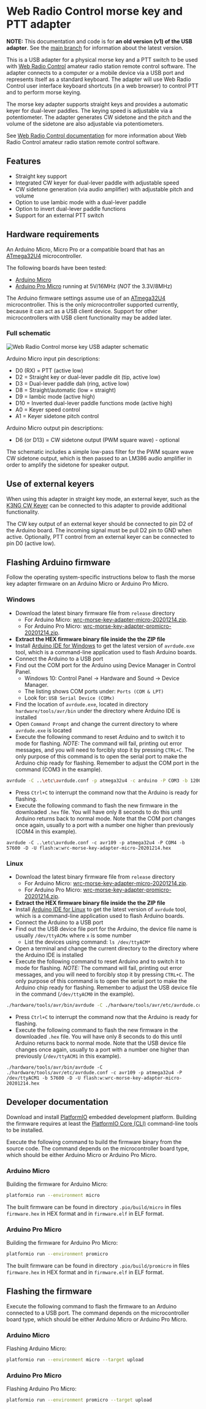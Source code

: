 # Web Radio Control morse key and PTT adapter

**NOTE:** This documentation and code is for **an old version (v1) of the USB adapter**.
See the [main branch](../../tree/main) for information about the latest version.

This is a USB adapter for a physical morse key and a PTT switch to be used with [Web Radio Control](https://doc.webradiocontrol.tech/)
amateur radio station remote control software. The adapter connects to a computer or a mobile device via a USB port
and represents itself as a standard keyboard. The adapter will use Web Radio Control user interface keyboard shortcuts
(in a web browser) to control PTT and to perform morse keying.

The morse key adapter supports straight keys and provides a automatic keyer for dual-lever paddles.
The keying speed is adjustable via a potentiometer. The adapter generates CW sidetone and the pitch
and the volume of the sidetone are also adjustable via potentiometers.

See [Web Radio Control documentation](https://doc.webradiocontrol.tech/) for more information about Web Radio Control
amateur radio station remote control software.

## Features

* Straight key support
* Integrated CW keyer for dual-lever paddle with adjustable speed
* CW sidetone generation (via audio amplifier) with adjustable pitch and volume
* Option to use Iambic mode with a dual-lever paddle
* Option to invert dual-lever paddle functions
* Support for an external PTT switch

## Hardware requirements

An Arduino Micro, Micro Pro or a compatible board that has an
[ATmega32U4](https://www.microchip.com/wwwproducts/en/ATMEGA32U4) microcontroller.

The following boards have been tested:

* [Arduino Micro](https://store.arduino.cc/arduino-micro)
* [Arduino Pro Micro](https://deskthority.net/wiki/Arduino_Pro_Micro) running at 5V/16MHz (*NOT* the 3.3V/8MHz)

The Arduino firmware settings assume use of an
[ATmega32U4](https://www.microchip.com/wwwproducts/en/ATMEGA32U4) microcontroller.
This is the only microcontroller supported currently, because it can act as a USB client device.
Support for other microcontrollers with USB client functionality may be added later.

### Full schematic

![Web Radio Control morse key USB adapter schematic](hardware/wrc-morse-key-adapter-schematic-v1_1.png?raw=true)

Arduino Micro input pin descriptions:

* D0 (RX) = PTT (active low)
* D2 = Straight key or dual-lever paddle dit (tip, active low)
* D3 = Dual-lever paddle dah (ring, active low)
* D8 = Straight/automatic (low = straight)
* D9 = Iambic mode (active high)
* D10 = Inverted dual-lever paddle functions mode (active high)
* A0 = Keyer speed control
* A1 = Keyer sidetone pitch control

Arduino Micro output pin descriptions:

* D6 (or D13) = CW sidetone output (PWM square wave) - optional

The schematic includes a simple low-pass filter for the PWM square wave
CW sidetone output, which is then passed to an LM386 audio amplifier
in order to amplify the sidetone for speaker output.

## Use of external keyers

When using this adapter in straight key mode, an external keyer, such as the
[K3NG CW Keyer](https://blog.radioartisan.com/arduino-cw-keyer/) can be connected
to this adapter to provide additional functionality.

The CW key output of an external keyer should be connected to pin D2
of the Arduino board. The incoming signal must be pull D2 pin to GND
when active. Optionally, PTT control from an external keyer can be connected
to pin D0 (active low). 

## Flashing Arduino firmware

Follow the operating system-specific instructions below to flash the morse key adapter firmware
on an Arduino Micro or Arduino Pro Micro.

### Windows

* Download the latest binary firmware file from `release` directory
  * For Arduino Micro: [wrc-morse-key-adapter-micro-20201214.zip](release/wrc-morse-key-adapter-micro-20201214.zip?raw=true).
  * For Arduino Pro Micro: [wrc-morse-key-adapter-promicro-20201214.zip](release/wrc-morse-key-adapter-promicro-20201214.zip?raw=true).
* **Extract the HEX firmware binary file inside the the ZIP file**
* Install [Arduino IDE for Windows](https://www.arduino.cc/en/Main/software) to get the latest version of `avrdude.exe` tool,
  which is a command-line application used to flash Arduino boards.
* Connect the Arduino to a USB port
* Find out the COM port for the Arduino using Device Manager in Control Panel.
  * Windows 10: Control Panel -> Hardware and Sound -> Device Manager.
  * The listing shows COM ports under: `Ports (COM & LPT)`
  * Look for: `USB Serial Device (COMx)`
* Find the location of `avrdude.exe`, located in directory `hardware/tools/avr/bin` under the directory where Arduino IDE is installed
* Open `Command Prompt` and change the current directory to where `avrdude.exe` is located
* Execute the following command to reset Arduino and to switch it to mode for flashing.
  *NOTE:* The command will fail, printing out error messages, and you will need to forcibly stop it by pressing `CTRL+C`.
  The only purpose of this command is to open the serial port to make the Arduino chip ready for flashing. 
  Remember to adjust the COM port in the command (COM3 in the example).
```bash
avrdude -C ..\etc\avrdude.conf -p atmega32u4 -c arduino -P COM3 -b 1200
  ```
* Press `Ctrl+C` to interrupt the command now that the Arduino is ready for flashing.
* Execute the following command to flash the new firmware in the downloaded `.hex` file.
  You will have only 8 seconds to do this until Arduino returns back to normal mode.
  Note that the COM port changes once again, usually to a port with
  a number one higher than previously (COM4 in this example).
```
avrdude -C ..\etc\avrdude.conf -c avr109 -p atmega32u4 -P COM4 -b 57600 -D -U flash:w:wrc-morse-key-adapter-micro-20201214.hex
```

### Linux

* Download the latest binary firmware file from `release` directory
  * For Arduino Micro: [wrc-morse-key-adapter-micro-20201214.zip](release/wrc-morse-key-adapter-micro-20201214.zip?raw=true).
  * For Arduino Pro Micro: [wrc-morse-key-adapter-promicro-20201214.zip](release/wrc-morse-key-adapter-promicro-20201214.zip?raw=true).
* **Extract the HEX firmware binary file inside the the ZIP file**
* Install [Arduino IDE for Linux](https://www.arduino.cc/en/Main/software) to get the latest version of `avrdude` tool,
  which is a command-line application used to flash Arduino boards.
* Connect the Arduino to a USB port
* Find out the USB device file port for the Arduino, the device file name is usually `/dev/ttyACMx` where `x` is some number
  * List the devices using command: `ls /dev/ttyACM*`
* Open a terminal and change the current directory to the directory where the Arduino IDE is installed
* Execute the following command to reset Arduino and to switch it to mode for flashing.
  *NOTE:* The command will fail, printing out error messages, and you will need to forcibly stop it by pressing `CTRL+C`.
  The only purpose of this command is to open the serial port to make the Arduino chip ready for flashing. 
  Remember to adjust the USB device file in the command (`/dev/ttyACM0` in the example).
```bash
./hardware/tools/avr/bin/avrdude -C ./hardware/tools/avr/etc/avrdude.conf -p atmega32u4 -c arduino -P /dev/ttyACM0 -b 1200
  ```
* Press `Ctrl+C` to interrupt the command now that the Arduino is ready for flashing.
* Execute the following command to flash the new firmware in the downloaded `.hex` file.
  You will have only 8 seconds to do this until Arduino returns back to normal mode.
  Note that the USB device file changes once again, usually to a port with
  a number one higher than previously (`/dev/ttyACM1` in this example).
```
./hardware/tools/avr/bin/avrdude -C ./hardware/tools/avr/etc/avrdude.conf -c avr109 -p atmega32u4 -P /dev/ttyACM1 -b 57600 -D -U flash:w:wrc-morse-key-adapter-micro-20201214.hex
```

## Developer documentation

Download and install [PlatformIO](https://platformio.org/) embedded development platform. Building the
firmware requires at least the [PlatformIO Core (CLI)](https://docs.platformio.org/en/latest/core/index.html)
command-line tools to be installed.

Execute the following command to build the firmware binary from the source code.
The command depends on the microcontroller board type, which should be either Arduino Micro or Arduino Pro Micro.

### Arduino Micro

Building the firmware for Arduino Micro:

```bash
platformio run --environment micro
```

The built firmware can be found in directory `.pio/build/micro` in files `firmware.hex` in HEX format
and in `firmware.elf` in ELF format.

### Arduino Pro Micro

Building the firmware for Arduino Pro Micro:

```bash
platformio run --environment promicro
```

The built firmware can be found in directory `.pio/build/promicro` in files `firmware.hex` in HEX format
and in `firmware.elf` in ELF format.

## Flashing the firmware

Execute the following command to flash the firmware to an Arduino connected to a USB port. The command depends
on the microcontroller board type, which should be either Arduino Micro or Arduino Pro Micro.

### Arduino Micro

Flashing Arduino Micro:

```bash
platformio run --environment micro --target upload
```

### Arduino Pro Micro

Flashing Arduino Pro Micro:

```bash
platformio run --environment promicro --target upload
```
